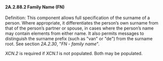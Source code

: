 #### 2A.2.88.2 Family Name (FN) 

Definition: This component allows full specification of the surname of a person. Where appropriate, it differentiates the person’s own surname from that of the person’s partner or spouse, in cases where the person’s name may contain elements from either name. It also permits messages to distinguish the surname prefix (such as "van" or "de") from the surname root. See section _2A.2.30_, "_FN - family name_".

_XCN.2_ is required if _XCN.1_ is not populated. Both may be populated.
